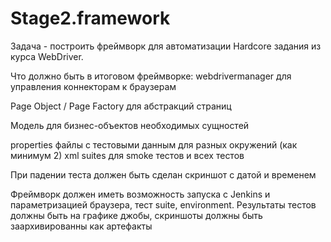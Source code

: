 # Stage2.framework
Задача - построить фреймворк для автоматизации Hardcore  задания из курса WebDriver.

Что должно быть в итоговом фреймворке:
webdrivermanager для управления коннекторам к браузерам

Page Object / Page Factory для абстракций страниц

Модель для бизнес-объектов необходимых сущностей

properties файлы с тестовыми данным для разных окружений (как минимум 2)
xml suites для smoke тестов и всех тестов

При падении теста должен быть сделан скриншот с датой и временем

Фреймворк должен иметь возможность запуска с Jenkins и параметризацией браузера, тест suite, environment. 
Результаты тестов должны быть на графике джобы, скриншоты должны быть заархивированны как артефакты
